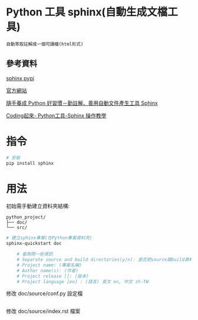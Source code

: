 # Python 工具 sphinx(自動生成文檔工具)

```
自動萃取註解成一個可讀檔(html形式)
```

## 參考資料

[sphinx pypi](https://pypi.org/project/sphinx/)

[官方網站](https://www.sphinx-doc.org/en/master/tutorial/index.html)

[隨手養成 Python 好習慣－勤註解、善用自動文件產生工具 Sphinx](https://myapollo.com.tw/zh-tw/python-autodoc/)

[Coding起來- Python工具-Sphinx 操作教學](https://chwang12341.medium.com/coding%E8%B5%B7%E4%BE%86-python%E5%B7%A5%E5%85%B7-sphinx-%E6%93%8D%E4%BD%9C%E6%95%99%E5%AD%B8-d35640a33ffe)

# 指令

```bash
# 安裝
pip install sphinx
```

# 用法

初始需手動建立資料夾結構:

```
python_project/
├── doc/
└── src/
```

```bash
# 建立sphinx專案(在Python專案資料夾)
sphinx-quickstart doc

	# 會詢問一些資訊
	# Separate source and build directories(y/n): 是否把source跟build資料夾分開
	# Project name: (專案名稱)
	# Author name(s): (作者)
	# Project release []: (版本)
	# Project language [en] : (語言) 英文 en, 中文 zh-TW
```

修改 doc/source/conf.py 設定檔

```Python
```

修改 doc/source/index.rst 檔案

```
```